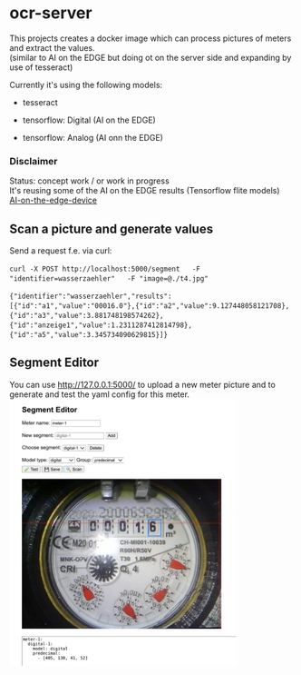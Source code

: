 # ocr-server

This projects creates a docker image which can process pictures of meters and extract the values.\
(similar to AI on the EDGE but doing ot on the server side and expanding by use of tesseract)

Currently it's using the following models:
- tesseract
* tensorflow: Digital (AI on the EDGE)
+ tensorflow: Analog (AI onn the EDGE)

### Disclaimer
Status: concept work / or work in progress\
It's reusing some of the AI on the EDGE results (Tensorflow flite models)\
[AI-on-the-edge-device](https://github.com/jomjol/AI-on-the-edge-device)

## Scan a picture and generate values
Send a request f.e. via curl:

`curl -X POST http://localhost:5000/segment   -F "identifier=wasserzaehler"   -F "image=@./t4.jpg"`

`{"identifier":"wasserzaehler","results":[{"id":"a1","value":"00016.0"},{"id":"a2","value":9.127448058121708},{"id":"a3","value":3.881748198574262},{"id":"anzeige1","value":1.2311287412814798},{"id":"a5","value":3.345734090629815}]}`

## Segment Editor
You can use http://127.0.0.1:5000/ to upload a new meter picture and to generate and test the yaml config for this meter.
<img src="SegmentEditor.png" alt="Edit" width="400"/>
